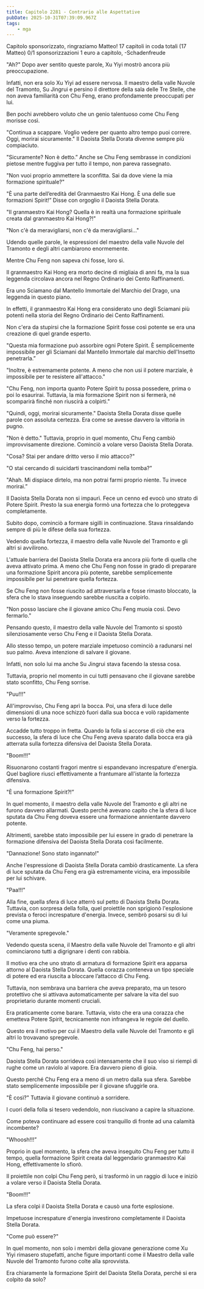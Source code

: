 ```yaml
---
title: Capitolo 2281 - Contrario alle Aspettative
pubDate: 2025-10-31T07:39:09.967Z
tags:
    - mga
---
```



Capitolo sponsorizzato, ringraziamo Matteo!
17 capitoli in coda totali (17 Matteo)
0/1 sponsorizzazioni 1 euro a capitolo,
-Schadenfreude


"Ah?" Dopo aver sentito queste parole, Xu Yiyi mostrò ancora più preoccupazione.


Infatti, non era solo Xu Yiyi ad essere nervosa. Il maestro della valle Nuvole del Tramonto, Su Jingrui e persino il direttore della sala delle Tre Stelle, che non aveva familiarità con Chu Feng, erano profondamente preoccupati per lui.


Ben pochi avrebbero voluto che un genio talentuoso come Chu Feng morisse così.


"Continua a scappare. Voglio vedere per quanto altro tempo puoi correre. Oggi, morirai sicuramente." Il Daoista Stella Dorata divenne sempre più compiaciuto.


"Sicuramente? Non è detto.” Anche se Chu Feng sembrasse in condizioni pietose mentre fuggiva per tutto il tempo, non pareva rassegnato.


"Non vuoi proprio ammettere la sconfitta. Sai da dove viene la mia formazione spirituale?"


"È una parte dell’eredità del Granmaestro Kai Hong. È una delle sue formazioni Spirit!” Disse con orgoglio il Daoista Stella Dorata.


"Il granmaestro Kai Hong? Quella è in realtà una formazione spirituale creata dal granmaestro Kai Hong?!"


"Non c'è da meravigliarsi, non c'è da meravigliarsi…"


Udendo quelle parole, le espressioni del maestro della valle Nuvole del Tramonto e degli altri cambiarono enormemente.


Mentre Chu Feng non sapeva chi fosse, loro sì.


Il granmaestro Kai Hong era morto decine di migliaia di anni fa, ma la sua leggenda circolava ancora nel Regno Ordinario dei Cento Raffinamenti.


Era uno Sciamano dal Mantello Immortale del Marchio del Drago, una leggenda in questo piano.


In effetti, il granmaestro Kai Hong era considerato uno degli Sciamani più potenti nella storia del Regno Ordinario dei Cento Raffinamenti.


Non c'era da stupirsi che la formazione Spirit fosse così potente se era una creazione di quel grande esperto.


"Questa mia formazione può assorbire ogni Potere Spirit. È semplicemente impossibile per gli Sciamani dal Mantello Immortale dal marchio dell'Insetto penetrarla.”


"Inoltre, è estremamente potente. A meno che non usi il potere marziale, è impossibile per te resistere all'attacco."


"Chu Feng, non importa quanto Potere Spirit tu possa possedere, prima o poi lo esaurirai. Tuttavia, la mia formazione Spirit non si fermerà, né scomparirà finché non riuscirà a colpirti."


"Quindi, oggi, morirai sicuramente." Daoista Stella Dorata disse quelle parole con assoluta certezza. Era come se avesse davvero la vittoria in pugno.


"Non è detto." Tuttavia, proprio in quel momento, Chu Feng cambiò improvvisamente direzione. Cominciò a volare verso Daoista Stella Dorata.


"Cosa? Stai per andare dritto verso il mio attacco?"


"O stai cercando di suicidarti trascinandomi nella tomba?”


"Ahah. Mi dispiace dirtelo, ma non potrai farmi proprio niente. Tu invece morirai.”


Il Daoista Stella Dorata non si impaurì. Fece un cenno ed evocò uno strato di Potere Spirit. Presto la sua energia formò una fortezza che lo proteggeva completamente.


Subito dopo, cominciò a formare sigilli in continuazione. Stava rinsaldando sempre di più le difese della sua fortezza.


Vedendo quella fortezza, il maestro della valle Nuvole del Tramonto e gli altri si avvilirono.


L'attuale barriera del Daoista Stella Dorata era ancora più forte di quella che aveva attivato prima. A meno che Chu Feng non fosse in grado di preparare una formazione Spirit ancora più potente, sarebbe semplicemente impossibile per lui penetrare quella fortezza.


Se Chu Feng non fosse riuscito ad attraversarla e fosse rimasto bloccato, la sfera che lo stava inseguendo sarebbe riuscita a colpirlo.


"Non posso lasciare che il giovane amico Chu Feng muoia così. Devo fermarlo."


Pensando questo, il maestro della valle Nuvole del Tramonto si spostò silenziosamente verso Chu Feng e il Daoista Stella Dorata.


Allo stesso tempo, un potere marziale impetuoso cominciò a radunarsi nel suo palmo. Aveva intenzione di salvare il giovane.


Infatti, non solo lui ma anche Su Jingrui stava facendo la stessa cosa.


Tuttavia, proprio nel momento in cui tutti pensavano che il giovane sarebbe stato sconfitto, Chu Feng sorrise.


"Puu!!!"


All'improvviso, Chu Feng aprì la bocca. Poi, una sfera di luce delle dimensioni di una noce schizzò fuori dalla sua bocca e volò rapidamente verso la fortezza.


Accadde tutto troppo in fretta. Quando la folla si accorse di ciò che era successo, la sfera di luce che Chu Feng aveva sparato dalla bocca era già atterrata sulla fortezza difensiva del Daoista Stella Dorata.


"Boom!!!"


Risuonarono costanti fragori mentre si espandevano increspature d'energia. Quel bagliore riuscì effettivamente a frantumare all'istante la fortezza difensiva.


"È una formazione Spirit?!”


In quel momento, il maestro della valle Nuvole del Tramonto e gli altri ne furono davvero allarmati. Questo perché avevano capito che la sfera di luce sputata da Chu Feng doveva essere una formazione annientante davvero potente.


Altrimenti, sarebbe stato impossibile per lui essere in grado di penetrare la formazione difensiva del Daoista Stella Dorata così facilmente.


"Dannazione! Sono stato ingannato!"


Anche l'espressione di Daoista Stella Dorata cambiò drasticamente. La sfera di luce sputata da Chu Feng era già estremamente vicina, era impossibile per lui schivare.


"Paa!!!"


Alla fine, quella sfera di luce atterrò sul petto di Daoista Stella Dorata. Tuttavia, con sorpresa della folla, quel proiettile non sprigionò l'esplosione prevista o feroci increspature d'energia. Invece, sembrò posarsi su di lui come una piuma.


"Veramente spregevole."


Vedendo questa scena, il Maestro della valle Nuvole del Tramonto e gli altri cominciarono tutti a digrignare i denti con rabbia.


Il motivo era che uno strato di armatura di formazione Spirit era apparsa attorno al Daoista Stella Dorata. Quella corazza conteneva un tipo speciale di potere ed era riuscita a bloccare l’attacco di Chu Feng.


Tuttavia, non sembrava una barriera che aveva preparato, ma un tesoro protettivo che si attivava automaticamente per salvare la vita del suo proprietario durante momenti cruciali.


Era praticamente come barare. Tuttavia, visto che era una corazza che emetteva Potere Spirit, tecnicamente non infrangeva le regole del duello.


Questo era il motivo per cui il Maestro della valle Nuvole del Tramonto e gli altri lo trovavano spregevole.


"Chu Feng, hai perso."


Daoista Stella Dorata sorrideva così intensamente che il suo viso si riempì di rughe come un raviolo al vapore. Era davvero pieno di gioia.


Questo perché Chu Feng era a meno di un metro dalla sua sfera. Sarebbe stato semplicemente impossibile per il giovane sfuggirle ora.


"È così?" Tuttavia il giovane continuò a sorridere.


I cuori della folla si tesero vedendolo, non riuscivano a capire la situazione.


Come poteva continuare ad essere così tranquillo di fronte ad una calamità incombente?


"Whoosh!!!”


Proprio in quel momento, la sfera che aveva inseguito Chu Feng per tutto il tempo, quella formazione Spirit creata dal leggendario granmaestro Kai Hong, effettivamente lo sfiorò.


Il proiettile non colpì Chu Feng però, si trasformò in un raggio di luce e iniziò a volare verso il Daoista Stella Dorata.


"Boom!!!"


La sfera colpì il Daoista Stella Dorata e causò una forte esplosione.


Impetuose increspature d'energia investirono completamente il Daoista Stella Dorata.


"Come può essere?"


In quel momento, non solo i membri della giovane generazione come Xu Yiyi rimasero stupefatti, anche figure importanti come il Maestro della valle Nuvole del Tramonto furono colte alla sprovvista.


Era chiaramente la formazione Spirit del Daoista Stella Dorata, perché si era colpito da solo?


